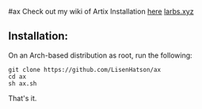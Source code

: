 #ax
Check out my wiki of Artix Installation [here](https://github.com/LisenHatson/LARBS/wiki)
[larbs.xyz](https://larbs.xyz)

## Installation:

On an Arch-based distribution as root, run the following:

```
git clone https://github.com/LisenHatson/ax
cd ax
sh ax.sh
```

That's it.
